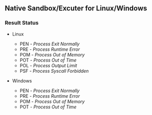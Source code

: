 ## Native Sandbox/Excuter for Linux/Windows

### Result Status

- Linux
  - PEN - _Process Exit Normally_
  - PRE - _Process Runtime Error_
  - POM - _Process Out of Memory_
  - POT - _Process Out of Time_
  - POL - _Process Output Limit_
  - PSF - _Process Syscall Forbidden_

- Windows
  - PEN - _Process Exit Normally_
  - PRE - _Process Runtime Error_
  - POM - _Process Out of Memory_
  - POT - _Process Out of Time_